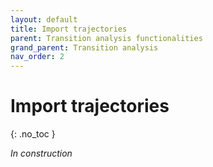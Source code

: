 ```yaml
---
layout: default
title: Import trajectories
parent: Transition analysis functionalities
grand_parent: Transition analysis
nav_order: 2
---
```


# Import trajectories
{: .no_toc }

*In construction*
